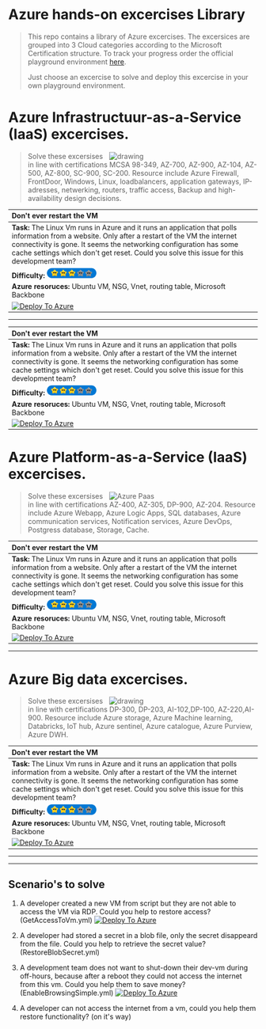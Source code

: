 # Azure hands-on excercises Library
> This repo contains a library of Azure excercises. The excersices are grouped into 3 Cloud categories according to the Microsoft Certification structure. To track your progress order the official playground environment [here](https://cloudsandboxes.nl).
> 
>Just choose an excercise to solve and deploy this excercise in your own playground environment. 
>

# Azure Infrastructuur-as-a-Service (IaaS) excercises. 

> <img align="right" src="https://techcommunity.microsoft.com/t5/image/serverpage/image-id/64174i7A470844233F603A?v=1.0" alt="drawing" width="300"/> Solve these excersises in line with certifications MCSA 98-349, AZ-700, AZ-900, AZ-104, AZ-500, AZ-800, SC-900, SC-200. Resource include Azure Firewall, FrontDoor, Windows, Linux, loadbalancers, application gateways, IP-adresses, netwerking, routers, traffic access, Backup and high-availability design decisions.  
>


| Don't ever restart the VM |
|:---|
|<strong>Task:</strong> The Linux Vm runs in Azure and it runs an application that polls information from a website. Only after a restart of the VM the internet connectivity is gone. It seems the networking configuration has some cache settings which don't get reset. Could you solve this issue for this development team?|
|<strong>Difficulty:</strong> <img src="/dashboard-files/3-star-rating.png" alt="difficulty" width="100"/>|
|<strong>Azure resoruces:</strong> Ubuntu VM, NSG, Vnet, routing table, Microsoft Backbone|
|[![Deploy To Azure](https://aka.ms/deploytoazurebutton)](https%3A%2F%2Fraw.githubusercontent.com%2Fcloudsandboxes%2FAzure-labs%2Fmaster%2FEnableBrowsingSimple.yml)|
>
----
>
| Don't ever restart the VM |
|:---|
|<strong>Task:</strong> The Linux Vm runs in Azure and it runs an application that polls information from a website. Only after a restart of the VM the internet connectivity is gone. It seems the networking configuration has some cache settings which don't get reset. Could you solve this issue for this development team?|
|<strong>Difficulty:</strong> <img src="/dashboard-files/3-star-rating.png" alt="difficulty" width="100"/>|
|<strong>Azure resoruces:</strong> Ubuntu VM, NSG, Vnet, routing table, Microsoft Backbone|
|[![Deploy To Azure](https://aka.ms/deploytoazurebutton)](https%3A%2F%2Fraw.githubusercontent.com%2Fcloudsandboxes%2FAzure-labs%2Fmaster%2FEnableBrowsingSimple.yml)|
>

# Azure Platform-as-a-Service (IaaS) excercises. 

> <img align="right" src="https://th.bing.com/th/id/R.16914af340bfb1dd931f203e5f60c1a2?rik=Sx%2fBNlBD0QUS6w&riu=http%3a%2f%2finvolvenevolve.com%2fmedia%2farticulate%2fopen-live-writer-40a9655ef721_9eec-azure-website-application-highly-available-deployment-diagram_2.png&ehk=okOVpIa2%2bwVLO%2fzOGLz9KqgeIPimTJcxTfhsBAdBuCM%3d&risl=&pid=ImgRaw&r=0" alt="Azure Paas" width="300"/> Solve these excersises in line with certifications AZ-400, AZ-305, DP-900, AZ-204. Resource include Azure Webapp, Azure Logic Apps, SQL databases, Azure communication services, Notification services, Azure DevOps, Postgress database, Storage, Cache. 
>


| Don't ever restart the VM |
|:---|
|<strong>Task:</strong> The Linux Vm runs in Azure and it runs an application that polls information from a website. Only after a restart of the VM the internet connectivity is gone. It seems the networking configuration has some cache settings which don't get reset. Could you solve this issue for this development team?|
|<strong>Difficulty:</strong> <img src="/dashboard-files/3-star-rating.png" alt="difficulty" width="100"/>|
|<strong>Azure resoruces:</strong> Ubuntu VM, NSG, Vnet, routing table, Microsoft Backbone|
|[![Deploy To Azure](https://aka.ms/deploytoazurebutton)](https%3A%2F%2Fraw.githubusercontent.com%2Fcloudsandboxes%2FAzure-labs%2Fmaster%2FEnableBrowsingSimple.yml)|
>
----

# Azure Big data excercises. 

> <img align="right" src="https://siteprod-s3-cdn.kyligence.io/2020/01/KC-Azure-Arch-Website.png" alt="drawing" width="300"/> Solve these excersises in line with certifications DP-300, DP-203, AI-102,DP-100, AZ-220,AI-900. Resource include Azure storage, Azure Machine learning, Databricks, IoT hub, Azure sentinel, Azure catalogue, Azure Purview, Azure DWH.  
>


| Don't ever restart the VM |
|:---|
|<strong>Task:</strong> The Linux Vm runs in Azure and it runs an application that polls information from a website. Only after a restart of the VM the internet connectivity is gone. It seems the networking configuration has some cache settings which don't get reset. Could you solve this issue for this development team?|
|<strong>Difficulty:</strong> <img src="/dashboard-files/3-star-rating.png" alt="difficulty" width="100"/>|
|<strong>Azure resoruces:</strong> Ubuntu VM, NSG, Vnet, routing table, Microsoft Backbone|
|[![Deploy To Azure](https://aka.ms/deploytoazurebutton)](https%3A%2F%2Fraw.githubusercontent.com%2Fcloudsandboxes%2FAzure-labs%2Fmaster%2FEnableBrowsingSimple.yml)|
>
----




---
Scenario's to solve 
---
1) A developer created a new VM from script but they are not able to access the VM via RDP. Could you help to restore access? (GetAccessToVm.yml)
[![Deploy To Azure](https://aka.ms/deploytoazurebutton)](https%3A%2F%2Fraw.githubusercontent.com%2Fcloudsandboxes%2FAzure-labs%2Fmaster%2FEnableBrowsingSimple.yml)

2) A developer had stored a secret in a blob file, only the secret disappeard from the file. Could you help to retrieve the secret value? (RestoreBlobSecret.yml) 
3) A development team does not want to shut-down their dev-vm during off-hours, because after a reboot they could not access the internet from this vm. Could you help them to save money?  (EnableBrowsingSimple.yml) 
[![Deploy To Azure](https://aka.ms/deploytoazurebutton)](https://portal.azure.com/#create/Microsoft.Template/uri/https%3A%2F%2Fraw.githubusercontent.com%2Fcloudsandboxes%2FAzure-labs%2Fmaster%2FUnable-to-reboot-vm.json)



5) A developer can not access the internet from a vm, could you help them restore functionality? (on it's way)  



